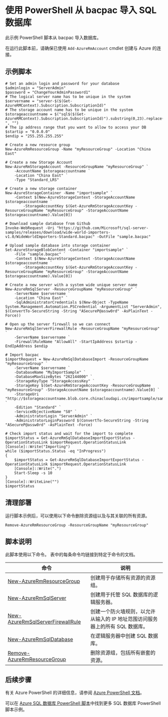 <properties
    pageTitle="Azure PowerShell 脚本 - 导入 bacpac SQL 数据库 | Azure"
    description="Azure PowerShell 脚本示例 - 使用 PowerShell 从 bacpac 导入 SQL 数据库"
    services="sql-database"
    documentationcenter="sql-database"
    author="janeng"
    manager="jstrauss"
    editor="carlrab"
    tags="azure-service-management"
    translationtype="Human Translation" />
<tags
    ms.assetid=""
    ms.service="sql-database"
    ms.custom="sample"
    ms.devlang="PowerShell"
    ms.topic="article"
    ms.tgt_pltfrm="sql-database"
    ms.workload="database"
    ms.date="03/07/2017"
    wacn.date="04/17/2017"
    ms.author="janeng"
    ms.sourcegitcommit="7cc8d7b9c616d399509cd9dbdd155b0e9a7987a8"
    ms.openlocfilehash="e8c26bd7df9703fcc26a90c62c096d39409ed27d"
    ms.lasthandoff="04/07/2017" />

# <a name="import-from-a-bacpac-into-a-sql-database-using-powershell"></a>使用 PowerShell 从 bacpac 导入 SQL 数据库

此示例 PowerShell 脚本从 bacpac 导入数据库。  

在运行此脚本前，请确保已使用 `Add-AzureRmAccount` cmdlet 创建与 Azure 的连接。

## <a name="sample-script"></a>示例脚本

    # Set an admin login and password for your database
    $adminlogin = "ServerAdmin"
    $password = "ChangeYourAdminPassword1"
    # The logical server name has to be unique in the system
    $servername = "server-$($(Get-AzureRMContext).Subscription.SubscriptionId)"
    # The storage account name has to be unique in the system
    $storageaccountname = $("sql$($(Get-AzureRMContext).Subscription.SubscriptionId)").substring(0,23).replace("-", "")
    # The ip address range that you want to allow to access your DB
    $startip = "0.0.0.0"
    $endip = "255.255.255.255"

    # Create a new resource group
    New-AzureRmResourceGroup -Name "myResourceGroup" -Location "China East"

    # Create a new Storage Account 
    New-AzureRmStorageAccount -ResourceGroupName "myResourceGroup" `
        -AccountName $storageaccountname `
        -Location "China East" `
        -Type "Standard_LRS"

    # Create a new storage container 
    New-AzureStorageContainer -Name "importsample" `
        -Context $(New-AzureStorageContext -StorageAccountName $storageaccountname `
            -StorageAccountKey $(Get-AzureRmStorageAccountKey -ResourceGroupName "myResourceGroup" -StorageAccountName $storageaccountname).Value[0])

    # Download sample database from Github
    Invoke-WebRequest -Uri "https://github.com/Microsoft/sql-server-samples/releases/download/wide-world-importers-v1.0/WideWorldImporters-Standard.bacpac" -OutFile "sample.bacpac"

    # Upload sample database into storage container
    Set-AzureStorageBlobContent -Container "importsample" `
        -File "sample.bacpac" `
        -Context $(New-AzureStorageContext -StorageAccountName $storageaccountname `
            -StorageAccountKey $(Get-AzureRmStorageAccountKey -ResourceGroupName "myResourceGroup" -StorageAccountName $storageaccountname).Value[0])

    # Create a new server with a system wide unique server name
    New-AzureRmSqlServer -ResourceGroupName "myResourceGroup" `
        -ServerName $servername `
        -Location "China East" `
        -SqlAdministratorCredentials $(New-Object -TypeName System.Management.Automation.PSCredential -ArgumentList "ServerAdmin", $(ConvertTo-SecureString -String "ASecureP@assw0rd" -AsPlainText -Force))

    # Open up the server firewall so we can connect
    New-AzureRmSqlServerFirewallRule -ResourceGroupName "myResourceGroup" `
        -ServerName $servername `
        -FirewallRuleName "AllowAll" -StartIpAddress $startip -EndIpAddress $endip

    # Import bacpac
    $importRequest = New-AzureRmSqlDatabaseImport -ResourceGroupName "myResourceGroup" `
        -ServerName $servername `
        -DatabaseName "MyImportSample" `
        -DatabaseMaxSizeBytes "262144000" `
        -StorageKeyType "StorageAccessKey" `
        -StorageKey $(Get-AzureRmStorageAccountKey -ResourceGroupName "myResourceGroup" -StorageAccountName $storageaccountname).Value[0] `
        -StorageUri "http://$storageaccountname.blob.core.chinacloudapi.cn/importsample/sample.bacpac" `
        -Edition "Standard" `
        -ServiceObjectiveName "S0" `
        -AdministratorLogin "ServerAdmin" `
        -AdministratorLoginPassword $(ConvertTo-SecureString -String "ASecureP@assw0rd" -AsPlainText -Force)

    # Check import status and wait for the import to complete
    $importStatus = Get-AzureRmSqlDatabaseImportExportStatus -OperationStatusLink $importRequest.OperationStatusLink
    [Console]::Write("Importing")
    while ($importStatus.Status -eq "InProgress")
    {
        $importStatus = Get-AzureRmSqlDatabaseImportExportStatus -OperationStatusLink $importRequest.OperationStatusLink
        [Console]::Write(".")
        Start-Sleep -s 10
    }
    [Console]::WriteLine("")
    $importStatus

## <a name="clean-up-deployment"></a>清理部署

运行脚本示例后，可以使用以下命令删除资源组以及与其关联的所有资源。

    Remove-AzureRmResourceGroup -ResourceGroupName "myResourceGroup"

## <a name="script-explanation"></a>脚本说明

此脚本使用以下命令。 表中的每条命令均链接到特定于命令的文档。

| 命令 | 说明 |
|---|---|
| [New-AzureRmResourceGroup]() | 创建用于存储所有资源的资源组。 |
| [New-AzureRmSqlServer]() | 创建用于托管 SQL 数据库的逻辑服务器。 |
| [New-AzureRmSqlServerFirewallRule]() | 创建一个防火墙规则，以允许从输入的 IP 地址范围访问服务器上的所有 SQL 数据库。 |
| [New-AzureRmSqlDatabase]() | 在逻辑服务器中创建 SQL 数据库。 |
| [Remove-AzureRmResourceGroup]() | 删除资源组，包括所有嵌套的资源。 |

## <a name="next-steps"></a>后续步骤

有关 Azure PowerShell 的详细信息，请参阅 [Azure PowerShell 文档](https://docs.microsoft.com/zh-cn/powershell/)。

可以在 [Azure SQL 数据库 PowerShell 脚本](/documentation/articles/sql-database-powershell-samples/)中找到更多 SQL 数据库 PowerShell 脚本示例。